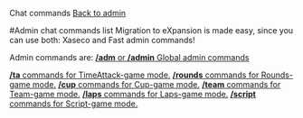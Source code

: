 ﻿Chat commands
[Back to admin](##admin.md)

#Admin chat commands list
Migration to eXpansion is made easy, since you can use both: Xaseco and Fast admin commands!

Admin commands are:
[**/adm** or **/admin** Global admin commands](##admin_chat_adm.md)

[**/ta** commands for TimeAttack-game mode.](##admin_chat_ta.md)
[**/rounds** commands for Rounds-game mode.](##admin_chat_rounds.md)
[**/cup** commands for Cup-game mode.](##admin_chat_cup.md)
[**/team** commands for Team-game mode.](##admin_chat_team.md)
[**/laps** commands for Laps-game mode.](##admin_chat_laps.md)
[**/script** commands for Script-game mode.](##admin_chat_script.md)
